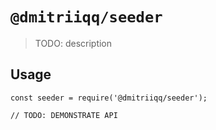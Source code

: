 # `@dmitriiqq/seeder`

> TODO: description

## Usage

```
const seeder = require('@dmitriiqq/seeder');

// TODO: DEMONSTRATE API
```
